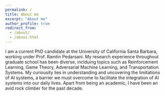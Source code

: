 ```yaml
---
permalink: /
title: About me
excerpt: "About me"
author_profile: true
redirect_from: 
  - /about/
  - /about.html
---
```


I am a current PhD candidate at the University of California Santa Barbara, working under Prof. Ramtin Pedarsani. My research experience throughout graduate school has been diverse, inclduing topics such as Reinforcement Learning, Game Theory, Adversarial Machine Learning, and Transportation Systems. My curiousity lies in understanding and uncovering the limitations of AI systems, a barrier we must overcome to facilitate the integration of AI systems into our daily lives. Apart from being an academic, I have been an avid rock climber for the past decade.
